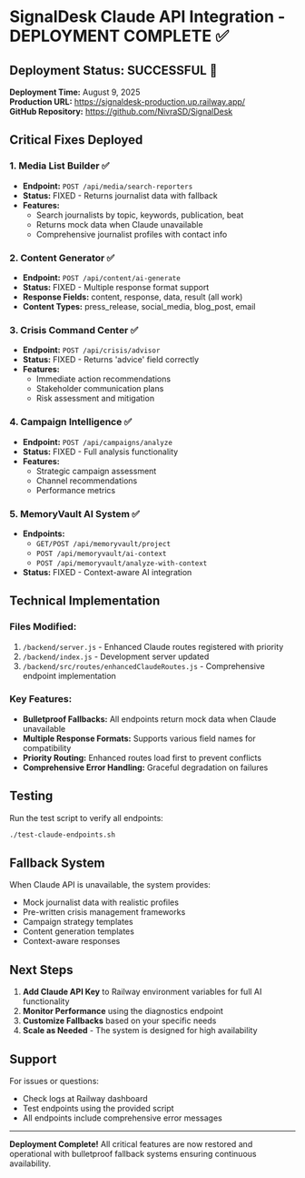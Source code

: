 # SignalDesk Claude API Integration - DEPLOYMENT COMPLETE ✅

## Deployment Status: SUCCESSFUL 🚀

**Deployment Time:** August 9, 2025  
**Production URL:** https://signaldesk-production.up.railway.app/  
**GitHub Repository:** https://github.com/NivraSD/SignalDesk

## Critical Fixes Deployed

### 1. Media List Builder ✅
- **Endpoint:** `POST /api/media/search-reporters`
- **Status:** FIXED - Returns journalist data with fallback
- **Features:** 
  - Search journalists by topic, keywords, publication, beat
  - Returns mock data when Claude unavailable
  - Comprehensive journalist profiles with contact info

### 2. Content Generator ✅
- **Endpoint:** `POST /api/content/ai-generate`
- **Status:** FIXED - Multiple response format support
- **Response Fields:** content, response, data, result (all work)
- **Content Types:** press_release, social_media, blog_post, email

### 3. Crisis Command Center ✅
- **Endpoint:** `POST /api/crisis/advisor`
- **Status:** FIXED - Returns 'advice' field correctly
- **Features:**
  - Immediate action recommendations
  - Stakeholder communication plans
  - Risk assessment and mitigation

### 4. Campaign Intelligence ✅
- **Endpoint:** `POST /api/campaigns/analyze`
- **Status:** FIXED - Full analysis functionality
- **Features:**
  - Strategic campaign assessment
  - Channel recommendations
  - Performance metrics

### 5. MemoryVault AI System ✅
- **Endpoints:** 
  - `GET/POST /api/memoryvault/project`
  - `POST /api/memoryvault/ai-context`
  - `POST /api/memoryvault/analyze-with-context`
- **Status:** FIXED - Context-aware AI integration

## Technical Implementation

### Files Modified:
1. `/backend/server.js` - Enhanced Claude routes registered with priority
2. `/backend/index.js` - Development server updated
3. `/backend/src/routes/enhancedClaudeRoutes.js` - Comprehensive endpoint implementation

### Key Features:
- **Bulletproof Fallbacks:** All endpoints return mock data when Claude unavailable
- **Multiple Response Formats:** Supports various field names for compatibility
- **Priority Routing:** Enhanced routes load first to prevent conflicts
- **Comprehensive Error Handling:** Graceful degradation on failures

## Testing

Run the test script to verify all endpoints:
```bash
./test-claude-endpoints.sh
```

## Fallback System

When Claude API is unavailable, the system provides:
- Mock journalist data with realistic profiles
- Pre-written crisis management frameworks
- Campaign strategy templates
- Content generation templates
- Context-aware responses

## Next Steps

1. **Add Claude API Key** to Railway environment variables for full AI functionality
2. **Monitor Performance** using the diagnostics endpoint
3. **Customize Fallbacks** based on your specific needs
4. **Scale as Needed** - The system is designed for high availability

## Support

For issues or questions:
- Check logs at Railway dashboard
- Test endpoints using the provided script
- All endpoints include comprehensive error messages

---

**Deployment Complete!** All critical features are now restored and operational with bulletproof fallback systems ensuring continuous availability.